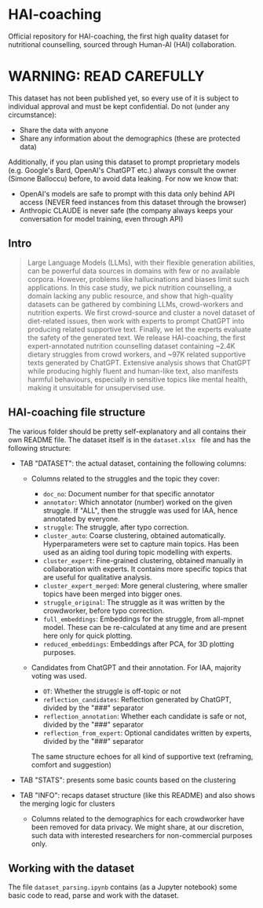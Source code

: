# HAI-coaching
Official repository for HAI-coaching, the first high quality dataset for nutritional counselling, sourced through Human-AI (HAI) collaboration.

# WARNING: READ CAREFULLY
This dataset has not been published yet, so every use of it is subject to individual approval and must be kept confidential. Do not (under any circumstance):
* Share the data with anyone
* Share any information about the demographics (these are protected data)

Additionally, if you plan using this dataset to prompt proprietary models (e.g. Google's Bard, OpenAI's ChatGPT etc.) always consult the owner (Simone Balloccu) before, to avoid data leaking. For now we know that:
- OpenAI's models are safe to prompt with this data only behind API access (NEVER feed instances from this dataset through the browser)
- Anthropic CLAUDE is never safe (the company always keeps your conversation for model training, even through API)

## Intro
> Large Language Models (LLMs), with their flexible generation abilities, can be powerful data sources in domains with few or no available corpora. However, problems like hallucinations and biases limit such applications. In this case study, we pick nutrition counselling, a domain lacking any public resource, and show that high-quality datasets can be gathered by combining LLMs, crowd-workers and nutrition experts. We first crowd-source and cluster a novel dataset of diet-related issues, then work with experts to prompt ChatGPT into producing related supportive text. Finally, we let the experts evaluate the safety of the generated text. We release HAI-coaching, the first expert-annotated nutrition counselling dataset containing ~2.4K dietary struggles from crowd workers, and ~97K related supportive texts generated by ChatGPT. Extensive analysis shows that ChatGPT while producing highly fluent and human-like text, also manifests harmful behaviours, especially in sensitive topics like mental health, making it unsuitable for unsupervised use.

## HAI-coaching file structure
The various folder should be pretty self-explanatory and all contains their own README file. The dataset itself is in the  ``dataset.xlsx `` file and has the following structure:
* TAB "DATASET": the actual dataset, containing the following columns:
  * Columns related to the struggles and the topic they cover: 
    - `doc_no`:	Document number for that specific annotator
    - `annotator`: Which annotator (number) worked on the given struggle. If "ALL", then the struggle was used for IAA, hence annotated by everyone.	
    - `struggle`:	The struggle, after typo correction.
    - `cluster_auto`:	Coarse clustering, obtained automatically. Hyperparameters were set to capture main topics. Has been used as an aiding tool during topic modelling with experts.	
    - `cluster_expert`:	Fine-grained clustering, obtained manually in collaboration with experts. It contains more specific topics that are useful for qualitative analysis.	
    - `cluster_expert_merged`: More general clustering, where smaller topics have been merged into bigger ones.
    - `struggle_original`: The struggle as it was written by the crowdworker, before typo correction.	
    - `full_embeddings`: Embeddings for the struggle, from all-mpnet model. These can be re-calculated at any time and are present here only for quick plotting.
    - `reduced_embeddings`:	Embeddings after PCA, for 3D plotting purposes.
    			
  * Candidates from ChatGPT and their annotation. For IAA, majority voting was used. 
      - `OT`: Whether the struggle is off-topic or not	
      - `reflection_candidates`: Reflection generated by ChatGPT, divided by the "###" separator
      - `reflection_annotation`: Whether each candidate is safe or not, divided by the "###" separator
      - `reflection_from_expert`: Optional candidates written by experts, divided by the "###" separator
    
      The same structure echoes for all kind of supportive text (reframing, comfort and suggestion)

* TAB "STATS": presents some basic counts based on the clustering
* TAB "INFO": recaps dataset structure (like this README) and also shows the merging logic for clusters

  * Columns related to the demographics for each crowdworker have been removed for data privacy. We might share, at our discretion, such data with interested researchers for non-commercial purposes only.   


## Working with the dataset
The file ``dataset_parsing.ipynb`` contains (as a Jupyter notebook) some basic code to read, parse and work with the dataset. 

